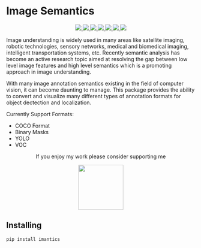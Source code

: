 # Image Semantics

<p align="center">
  <a href="/jsbroks/imantics/stargazers">
    <img src="https://img.shields.io/github/stars/jsbroks/imantics.svg">
  </a>
  <a href="/jsbroks/imantics/issues">
    <img src="https://img.shields.io/github/issues/jsbroks/imantics.svg">
  </a>
  <a href="https://tldrlegal.com/license/mit-license">
    <img src="https://img.shields.io/github/license/mashape/apistatus.svg">
  </a>
  <a href="https://travis-ci.org/jsbroks/imantics">
    <img src="https://travis-ci.org/jsbroks/imantics.svg?branch=master">
  </a>
  <a href="https://imantics.readthedocs.io/en/latest/?badge=latest">
    <img src="https://readthedocs.org/projects/imantics/badge/?version=latest">
  </a>
  <a href="https://pypi.org/project/imantics/">
    <img src="https://img.shields.io/pypi/v/imantics.svg">
  </a>
  <a href="https://pypi.org/project/imantics/">
    <img src="https://img.shields.io/pypi/dm/imantics.svg">
  </a>
</p>

Image understanding is widely used in many areas like satellite imaging, robotic technologies, sensory networks, medical and biomedical imaging, intelligent transportation systems, etc. Recently semantic analysis has become an active research topic aimed at resolving the gap between low level image features and high level semantics which is a promoting approach in image understanding.

With many image annotation semantics existing in the field of computer vision, it can become daunting to manage. This package provides the ability to convert and visualize many different types of annotation formats for object dectection and localization.

Currently Support Formats:

- COCO Format
- Binary Masks
- YOLO
- VOC

<p align="center">If you enjoy my work please consider supporting me</p>
<p align="center">
  <a href="https://www.patreon.com/jsbroks">
    <img src="https://c5.patreon.com/external/logo/become_a_patron_button@2x.png" width="120">
  </a>
</p>

## Installing

```
pip install imantics
```
